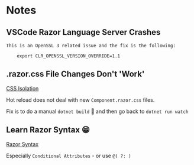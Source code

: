 # Notes

## VSCode Razor Language Server Crashes

```text
This is an OpenSSL 3 related issue and the fix is the following:

    export CLR_OPENSSL_VERSION_OVERRIDE=1.1
```

## .razor.css File Changes Don't 'Work'

[CSS Isolation](https://docs.microsoft.com/en-us/aspnet/core/blazor/components/css-isolation)

Hot reload does not deal with new `Component.razor.css` files.

Fix is to do a manual `dotnet build` 🤕 and then go back to `dotnet run watch`

## Learn Razor Syntax 😁

[Razor Syntax](https://docs.microsoft.com/en-us/aspnet/core/mvc/views/razor)

Especially `Conditional Attributes` - or use `@( ?: )`
